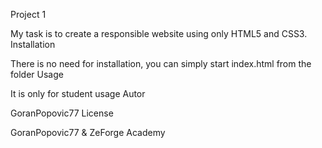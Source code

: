 Project 1

My task is to create a responsible website using only HTML5 and CSS3.
Installation

There is no need for installation, you can simply start index.html from the folder
Usage

It is only for student usage
Autor

GoranPopovic77
License

GoranPopovic77 & ZeForge Academy
